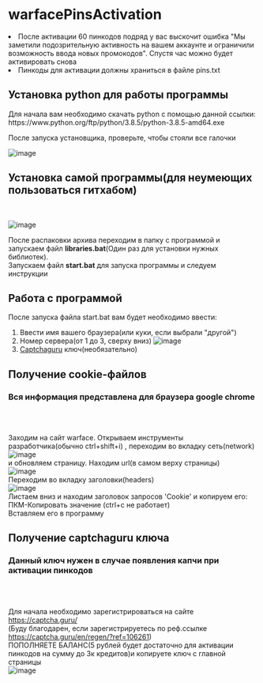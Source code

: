 # warfacePinsActivation

<li>После активации 60 пинкодов подряд у вас выскочит ошибка "Мы заметили подозрительную активность на вашем аккаунте и ограничили возможность ввода новых промокодов". Спустя час можно будет активировать снова</li>
<li>Пинкоды для активации должны храниться в файле pins.txt</li>

<h2>Установка python для работы программы</h2>

<p>Для начала вам необходимо скачать python с помощью данной ссылки: https://www.python.org/ftp/python/3.8.5/python-3.8.5-amd64.exe</p>
После запуска установщика, проверьте, чтобы стояли все галочки

![image](https://user-images.githubusercontent.com/48911064/137741630-949eca39-fc32-4642-b0b5-189c2d05e258.png)

<h2>Установка самой программы(для неумеющих пользоваться гитхабом)</h2>
<br>

![image](https://user-images.githubusercontent.com/48911064/138222470-b3d3dd74-2f3e-4fac-b50d-0dff5f195c0f.png)

После распаковки архива переходим в папку с программой и запускаем файл <strong>libraries.bat</strong>(Один раз для установки нужных библиотек).<br>
Запускаем файл <strong>start.bat</strong> для запуска программы и следуем инструкции

<h2>Работа с программой</h2>
После запуска файла start.bat вам будет необходимо ввести:<br>

1. Ввести имя вашего браузера(или куки, если выбрали "другой")
2. Номер сервера(от 1 до 3, сверху вниз) ![image](https://user-images.githubusercontent.com/48911064/137755294-afae7966-47cb-4ced-a254-b0699806a85f.png) 
3. <a href='#captchaguru'>Captchaguru</a> ключ(необязательно) 



<h2 name='cookie'>Получение cookie-файлов</h2>
<h3>Вся информация представлена для браузера google chrome</h3>
<br><br>

Заходим на сайт warface. Открываем инструменты разработчика(обычно ctrl+shift+i)
, переходим во вкладку сеть(network)![image](https://user-images.githubusercontent.com/48911064/137767184-a7a95625-b618-44ee-9cf8-85766db5495c.png)<br> и обновляем страницу. Находим url(в самом верху страницы) 
<br>
![image](https://user-images.githubusercontent.com/48911064/137767648-bec12a09-6a62-4050-a35c-e8f772566a3f.png)
<br>
Переходим во вкладку заголовки(headers)<br>![image](https://user-images.githubusercontent.com/48911064/137769461-7d5242d2-60eb-4496-867a-c687e920be8d.png)<br>
Листаем вниз и находим заголовок запросов 'Cookie' и копируем его: ПКМ-Копировать значение (ctrl+c не работает)<br>
Вставляем его в программу

<h2 name='captchaguru'>Получение captchaguru ключа</h2>
<h3>Данный ключ нужен в случае появления капчи при активации пинкодов</h3>
<br><br>

Для начала необходимо зарегистрироваться на сайте https://captcha.guru/<br> (Буду благодарен, если зарегистрируетесь по реф.ссылке https://captcha.guru/en/regen/?ref=106261)<br>
ПОПОЛНЯЕТЕ БАЛАНС(5 рублей будет достаточно для активации пинкодов на сумму до 3к кредитов)и копируете ключ с главной страницы<br>
![image](https://user-images.githubusercontent.com/48911064/137770696-696f377a-05cf-4269-b949-c4732f03e714.png)
